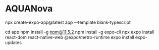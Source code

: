 # AQUANova

npx create-expo-app@latest app --template blank-typescript

cd app
npm install -g npm@11.5.2
npm install -g expo-cli
npx expo install react-dom react-native-web @expo/metro-runtime
expo install expo-updates
